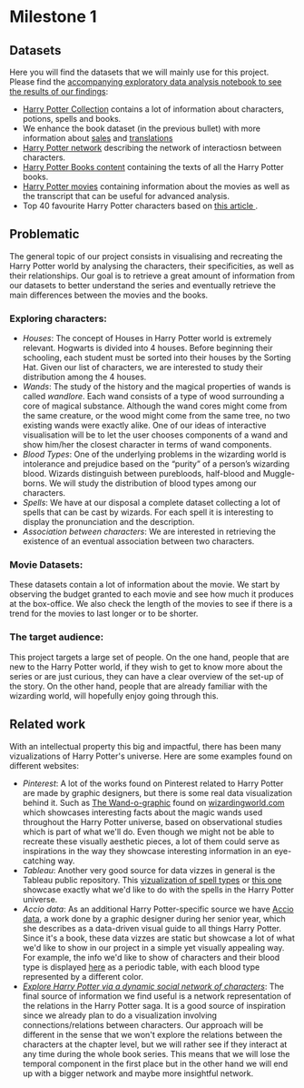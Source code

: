 # Milestone 1

## Datasets
Here you will find the datasets that we will mainly use for this project. Please find the [accompanying exploratory data analysis notebook to see the results of our findings](../python/exploratory_data_analysis.ipynb):
- [Harry Potter Collection](https://github.com/theDavidBarton/the-harry-potter-database) contains a lot of information about characters, potions, spells and books. 
- We enhance the book dataset (in the previous bullet) with more information about [sales](https://en.wikipedia.org/wiki/List_of_best-selling_books) and [translations](https://en.wikipedia.org/wiki/Harry_Potter_in_translation)
- [Harry Potter network](https://github.com/dpmartin42/Networks/tree/master/Harry%20Potter) describing the network of interactiosn between characters.
- [Harry Potter Books content](https://github.com/formcept/whiteboard/tree/master/nbviewer/notebooks/data/harrypotter) containing the texts of all the Harry Potter books. 
- [Harry Potter movies](https://www.kaggle.com/kornflex/harry-potter-movies-dataset) containing information about the movies as well as the transcript that can be useful for advanced analysis.
- Top 40 favourite Harry Potter characters based on [this article ](https://www.theguardian.com/childrens-books-site/2011/aug/30/snape-favourite-harry-potter-character).

## Problematic 

The general topic of our project consists in visualising and recreating the Harry Potter world by analysing the characters, their specificities, as well as their relationships.
Our goal is to retrieve a great amount of information from our datasets to better understand the series and eventually retrieve the main differences between the movies and the books. 

### Exploring characters:
- *Houses*: The concept of Houses in Harry Potter world is extremely relevant. Hogwarts is divided into 4 houses. Before beginning their schooling, each student must be sorted into their houses by the Sorting Hat. 
Given our list of characters, we are interested to study their distribution among the 4 houses. 
- *Wands*: The study of the history and the magical properties of wands is called *wandlore*. Each wand consists of a type of wood surrounding a core of magical substance. Although the wand cores might come from the same creature, or the wood might come from the same tree, no two existing wands were exactly alike. 
One of our ideas of interactive visualisation will be to let the user chooses components of a wand and show him/her the closest character in terms of wand components.
- *Blood Types*: One of the underlying problems in the wizarding world is intolerance and prejudice based on the “purity” of a person’s wizarding blood. Wizards distinguish between purebloods, half-blood and Muggle-borns.
We will study the distribution of blood types among our characters.
- *Spells*: We have at our disposal a complete dataset collecting a lot of spells that can be cast by wizards. For each spell it is interesting to display the pronunciation and the description.
- *Association between characters*: We are interested in retrieving the existence of an eventual association between two characters. 

### Movie Datasets: 
These datasets contain a lot of information about the movie. We start by observing the budget granted to each movie and see how much it produces at the box-office. We also check the length of the movies to see if there is a trend for the movies to last longer or to be shorter.

### The target audience: 
This project targets a large set of people. On the one hand, people that are new to the Harry Potter world, if they wish to get to know more about the series or are just curious, they can have a clear overview of the set-up of the story.
On the other hand, people that are already familiar with the wizarding world, will hopefully enjoy going through this. 


## Related work
With an intellectual property this big and impactful, there has been many vizualizations of Harry Potter's universe. Here are some examples found on different websites:
- *Pinterest*: A lot of the works found on Pinterest related to Harry Potter are made by graphic designers, but there is some real data visualization behind it.
Such as [The Wand-o-graphic](https://images.ctfassets.net/bxd3o8b291gf/4hqdYyVVMQsyGYUCaYuiqg/ba61eb8c4b224718eed93e6b2acb0725/Wand_Infographic_Full.jpg) found on [wizardingworld.com](https://www.wizardingworld.com/features/the-great-wand-o-graphic) which showcases interesting facts about the magic wands used throughout the Harry Potter universe, based on observational studies which is part of what we'll do. 
Even though we might not be able to recreate these visually aesthetic pieces, a lot of them could serve as inspirations in the way they showcase interesting information in an eye-catching way.
- *Tableau*: Another very good source for data vizzes in general is the Tableau public repository. This [vizualization of spell types](https://public.tableau.com/app/profile/julie.sauvageau/viz/HarryPotterSpells_0/HarryPotterSpells) or [this one](https://public.tableau.com/app/profile/skybjohnson/viz/TheSpellsofHarryPotter/HarryPotterSpells) showcase exactly what we'd like to do with the spells in the Harry Potter universe.
- *Accio data*: As an additional Harry Potter-specific source we have [Accio data](https://www.storybench.org/created-accio-data-data-driven-visual-guide-things-harry-potter/), a work done by a graphic designer during her senior year, which she describes as a data-driven visual guide to all things Harry Potter. Since it's a book, these data vizzes are static but showcase a lot of what we'd like to show in our project in a simple yet visually appealing way. For example, the info we'd like to show of characters and their blood type is displayed [here](https://www.storybench.org/wp-content/uploads/2018/06/accio4.png) as a periodic table, with each blood type represented by a different color. 
- *[Explore Harry Potter via a dynamic social network of characters](https://towardsdatascience.com/explore-harry-potter-via-a-dynamic-social-network-of-characters-f5bed9a39f01)*: The final source of information we find useful is a network representation of the relations in the Harry Potter saga. It is a good source of inspiration since we already plan to do a visualization involving connections/relations between characters. Our approach will be different in the sense that we won't explore the relations between the characters at the chapter level, but we will rather see if they interact at any time during the whole book series. This means that we will lose the temporal component in the first place but in the other hand we will end up with a bigger network and maybe more insightful network. 
